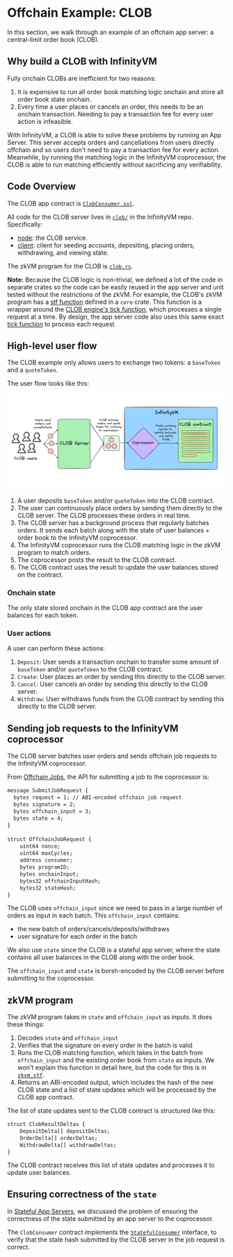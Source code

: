 # Offchain Example: CLOB

In this section, we walk through an example of an offchain app server: a central-limit order book (CLOB).

## Why build a CLOB with InfinityVM

Fully onchain CLOBs are inefficient for two reasons:
1. It is expensive to run all order book matching logic onchain and store all order book state onchain.
1. Every time a user places or cancels an order, this needs to be an onchain transaction. Needing to pay a transaction fee for every user action is infeasible.

With InfinityVM, a CLOB is able to solve these problems by running an App Server. This server accepts orders and cancellations from users directly offchain and so users don't need to pay a transaction fee for every action. Meanwhile, by running the matching logic in the InfinityVM coprocessor, the CLOB is able to run matching efficiently without sacrificing any verifiability.

## Code Overview

The CLOB app contract is [`ClobConsumer.sol`](https://github.com/InfinityVM/InfinityVM/blob/main/contracts/src/clob/ClobConsumer.sol).

All code for the CLOB server lives in [`clob/`](https://github.com/InfinityVM/InfinityVM/tree/main/clob) in the InfinityVM repo. Specifically:

- [node](https://github.com/InfinityVM/InfinityVM/tree/main/clob/node): the CLOB service. 
- [client](https://github.com/InfinityVM/InfinityVM/tree/main/clob/client): client for seeding accounts, depositing, placing orders, withdrawing, and viewing state.

The zkVM program for the CLOB is [`clob.rs`](https://github.com/InfinityVM/InfinityVM/blob/main/clob/programs/app/src/clob.rs). 

**Note:** Because the CLOB logic is non-trivial, we defined a lot of the code in separate crates so the code can be easily reused in the app server and unit tested without the restrictions of the zkVM. For example, the CLOB's zkVM program has a [stf function](https://github.com/InfinityVM/InfinityVM/blob/main/clob/core/src/lib.rs#L275) defined in a `core` crate. This function is a wrapper around the [CLOB engine's tick function](https://github.com/InfinityVM/InfinityVM/blob/main/clob/core/src/lib.rs#L282), which processes a single request at a time. By design, the app server code also uses this same exact [tick function](https://github.com/InfinityVM/InfinityVM/blob/main/clob/node/src/engine.rs) to process each request.

## High-level user flow

The CLOB example only allows users to exchange two tokens: a `baseToken` and a `quoteToken`.

The user flow looks like this:

![clob app server](../assets/clob.png)

1. A user deposits `baseToken` and/or `quoteToken` into the CLOB contract.
1. The user can continuously place orders by sending them directly to the CLOB server. The CLOB processes these orders in real time. 
1. The CLOB server has a background process that regularly batches orders. It sends each batch along with the state of user balances + order book to the InfinityVM coprocessor.
1. The InfinityVM coprocessor runs the CLOB matching logic in the zkVM program to match orders.
1. The coprocessor posts the result to the CLOB contract.
1. The CLOB contract uses the result to update the user balances stored on the contract.

### Onchain state

The only state stored onchain in the CLOB app contract are the user balances for each token.

### User actions

A user can perform these actions:

1. `Deposit`: User sends a transaction onchain to transfer some amount of `baseToken` and/or `quoteToken` to the CLOB contract. 
1. `Create`: User places an order by sending this directly to the CLOB server. 
1. `Cancel`: User cancels an order by sending this directly to the CLOB server.
1. `Withdraw`: User withdraws funds from the CLOB contract by sending this directly to the CLOB server.

## Sending job requests to the InfinityVM coprocessor

The CLOB server batches user orders and sends offchain job requests to the InfinityVM coprocessor.

From [Offchain Jobs](./offchain.md), the API for submitting a job to the coprocessor is:

```rust,ignore
message SubmitJobRequest {
  bytes request = 1; // ABI-encoded offchain job request
  bytes signature = 2;
  bytes offchain_input = 3;
  bytes state = 4;
}

struct OffchainJobRequest {
    uint64 nonce;
    uint64 maxCycles;
    address consumer;
    bytes programID;
    bytes onchainInput;
    bytes32 offchainInputHash;
    bytes32 stateHash;
}
```

The CLOB uses `offchain_input` since we need to pass in a large number of orders as input in each batch. This `offchain_input` contains:
- the new batch of orders/cancels/deposits/withdraws
- user signature for each order in the batch

We also use `state` since the CLOB is a stateful app server, where the state contains all user balances in the CLOB along with the order book.

The `offchain_input` and `state` is borsh-encoded by the CLOB server before submitting to the coprocessor.

## zkVM program

The zkVM program takes in `state` and `offchain_input` as inputs. It does these things:

1. Decodes `state` and `offchain_input`
1. Verifies that the signature on every order in the batch is valid
1. Runs the CLOB matching function, which takes in the batch from `offchain_input` and the existing order book from `state` as inputs. We won't explain this function in detail here, but the code for this is in [`zkvm_stf`](https://github.com/InfinityVM/InfinityVM/blob/main/clob/core/src/lib.rs#L275).
1. Returns an ABI-encoded output, which includes the hash of the new CLOB state and a list of state updates which will be processed by the CLOB app contract.

The list of state updates sent to the CLOB contract is structured like this:

```rust,ignore
struct ClobResultDeltas {
    DepositDelta[] depositDeltas;
    OrderDelta[] orderDeltas;
    WithdrawDelta[] withdrawDeltas;
}
```

The CLOB contract receives this list of state updates and processes it to update user balances.

## Ensuring correctness of the `state`

In [Stateful App Servers](./offchain.md#stateful-app-servers), we discussed the problem of ensuring the correctness of the state submitted by an app server to the coprocessor.

The `ClobConsumer` contract implements the [`StatefulConsumer`](https://github.com/InfinityVM/InfinityVM/blob/main/contracts/src/coprocessor/StatefulConsumer.sol) interface, to verify that the state hash submitted by the CLOB server in the job request is correct.
